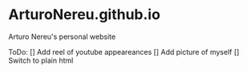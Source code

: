 # ArturoNereu.github.io
Arturo Nereu's personal website

ToDo:
[] Add reel of youtube appeareances
[] Add picture of myself
[] Switch to plain html
